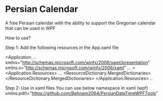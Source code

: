 # Persian Calendar 
A free Persian calendar with the ability to support the Gregorian calendar that can be used in WPF

How to use?

Step 1:
Add the following resources in the App.xaml file

<Application 
             ...
             xmlns="http://schemas.microsoft.com/winfx/2006/xaml/presentation"
             xmlns:x="http://schemas.microsoft.com/winfx/2006/xaml"
             ...
             >
    <Application.Resources>
        ...
        <ResourceDictionary>
            <ResourceDictionary.MergedDictionaries>
                <ResourceDictionary
                    Source="pack://application:,,,/PersianDateTimeWPFTools;component/Resources.xaml" />
            </ResourceDictionary.MergedDictionaries>
        </ResourceDictionary>
    </Application.Resources>
    ..
</Application>

Step 2:
Use in xaml files
You can use below namespace in xaml (wpf)
xmlns:pdtt="https://github.com/Behnam2064/PersianDateTimeWPFTools"